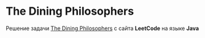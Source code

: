 # The Dining Philosophers
Решение задачи [The Dining Philosophers](https://leetcode.com/problems/the-dining-philosophers/) с сайта **LeetCode** на языке **Java**